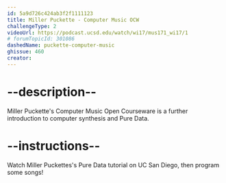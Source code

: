 ```yaml
---
id: 5a9d726c424ab3f2f1111123
title: Miller Puckette - Computer Music OCW
challengeType: 2
videoUrl: https://podcast.ucsd.edu/watch/wi17/mus171_wi17/1
# forumTopicId: 301086
dashedName: puckette-computer-music
ghissue: 460
creator: 
---
```


# --description--

Miller Puckette's Computer Music Open Courseware is a further introduction to computer synthesis and Pure Data.

# --instructions--

Watch Miller Puckettes's Pure Data tutorial on UC San Diego, then program some songs!